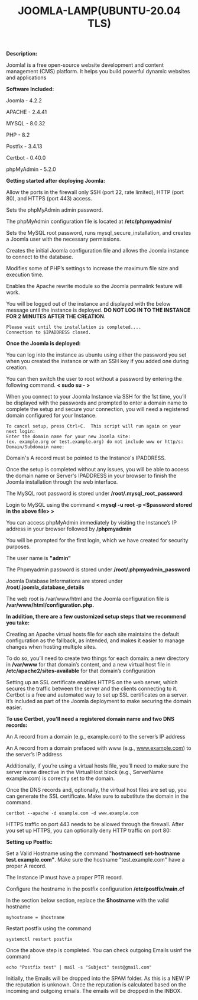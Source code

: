 ﻿---
title: JOOMLA-LAMP(UBUNTU-20.04 TLS)
sidebar_label: JOOMLA-LAMP
---

**Description:**

Joomla! is a free open-source website development and content management (CMS) platform. It helps you build powerful dynamic websites and applications

**Software Included:**

Joomla - 4.2.2

APACHE - 2.4.41

MYSQL - 8.0.32

PHP - 8.2

Postfix - 3.4.13

Certbot - 0.40.0

phpMyAdmin - 5.2.0

**Getting started after deploying Joomla:**

 Allow the ports in the firewall only SSH (port 22, rate limited), HTTP (port 80), and HTTPS (port 443) access.

 Sets the phpMyAdmin admin password.

 The phpMyAdmin configuration file is located at **/etc/phpmyadmin/**

 Sets the MySQL root password, runs mysql_secure_installation, and creates a Joomla user with the necessary permissions.

 Creates the initial Joomla configuration file and allows the Joomla instance to connect to the database.

 Modifies some of PHP’s settings to increase the maximum file size and execution time.

 Enables the Apache rewrite module so the Joomla permalink feature will work.

 You will be logged out of the instance and displayed with the below message until the instance is deployed. **DO NOT LOG IN TO THE INSTANCE FOR 2 MINUTES AFTER THE CREATION.**
~~~
Please wait until the installation is completed....
Connection to $IPADDRESS closed.
~~~

**Once the Joomla is deployed:**

 You can log into the instance as ubuntu using either the password you set when you created the instance or with an SSH key if you added one during creation.

 You can then switch the user to root without a password by entering the following command. **< sudo su - >**

 When you connect to your Joomla Instance via SSH for the 1st time, you’ll be displayed with the passwords and prompted to enter a domain name to complete the setup and secure your connection, you will need a registered domain configured for your Instance.
~~~
To cancel setup, press Ctrl+C.  This script will run again on your next login:
Enter the domain name for your new Joomla site:
(ex. example.org or test.example.org) do not include www or http/s:
Domain/Subdomain name: 
~~~

 Domain's A record must be pointed to the Instance's IPADDRESS.

Once the setup is completed without any issues, you will be able to access the domain name or Server's IPADDRESS in your browser to finish the Joomla installation through the web interface.

 The MySQL root password is stored under **/root/.mysql_root_password**

 Login to MySQL using the command **< mysql -u root -p <$password stored in the above file> >**

 You can access phpMyAdmin immediately by visiting the Instance’s IP address in your browser followed by **/phpmyadmin**

 You will be prompted for the first login, which we have created for security purposes. 

 The user name is **"admin"**

 The Phpmyadmin password is stored under **/root/.phpmyadmin_password**

Joomla Database Informations are stored under **/root/.joomla_database_details**

 The web root is /var/www/html and the Joomla configuration file is **/var/www/html/configuration.php.**

**In addition, there are a few customized setup steps that we recommend you take:**

Creating an Apache virtual hosts file for each site maintains the default configuration as the fallback, as intended, and makes it easier to manage changes when hosting multiple sites.

To do so, you’ll need to create two things for each domain: a new directory in **/var/www** for that domain’s content, and a new virtual host file in **/etc/apache2/sites-available** for that domain’s configuration

Setting up an SSL certificate enables HTTPS on the web server, which secures the traffic between the server and the clients connecting to it. Certbot is a free and automated way to set up SSL certificates on a server. It’s included as part of the Joomla deployment to make securing the domain easier.

**To use Certbot, you’ll need a registered domain name and two DNS records:**

An A record from a domain (e.g., example.com) to the server’s IP address

An A record from a domain prefaced with www (e.g., www.example.com) to the server’s IP address

Additionally, if you’re using a virtual hosts file, you’ll need to make sure the server name directive in the VirtualHost block (e.g., ServerName example.com) is correctly set to the domain.

Once the DNS records and, optionally, the virtual host files are set up, you can generate the SSL certificate. Make sure to substitute the domain in the command.

~~~
certbot --apache -d example.com -d www.example.com
~~~

HTTPS traffic on port 443 needs to be allowed through the firewall. After you set up HTTPS, you can optionally deny HTTP traffic on port 80:

**Setting up Postfix:**

 Set a Valid Hostname using the command "**hostnamectl set-hostname test.example.com"**. Make sure the hostname "test.example.com" have a proper A record.

 The Instance IP must have a proper PTR record.

 Configure the hostname in the postfix configuration **/etc/postfix/main.cf**

In the section below section, replace the **$hostname** with the valid hostname
~~~
myhostname = $hostname
~~~

 Restart postfix using the command
~~~
systemctl restart postfix
~~~

 Once the above step is completed. You can check outgoing Emails usinf the command
~~~
echo "Postfix test" | mail -s "Subject" test@gmail.com"
~~~

Initially, the Emails will be dropped into the SPAM folder. As this is a NEW IP the reputation is unknown. Once the reputation is calculated based on the incoming and outgoing emails. The emails will be dropped in the INBOX.
